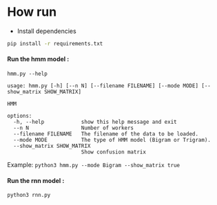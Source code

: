 # How run 
- Install dependencies
```bash
pip install -r requirements.txt
```

#### Run the hmm model :
```
hmm.py --help
```
```
usage: hmm.py [-h] [--n N] [--filename FILENAME] [--mode MODE] [--show_matrix SHOW_MATRIX]

HMM

options:
  -h, --help            show this help message and exit
  --n N                 Number of workers
  --filename FILENAME   The filename of the data to be loaded.
  --mode MODE           The type of HMM model (Bigram or Trigram).
  --show_matrix SHOW_MATRIX
                        Show confusion matrix
```

Example: `python3 hmm.py --mode Bigram --show_matrix true`

#### Run the rnn model :
```
python3 rnn.py 
```